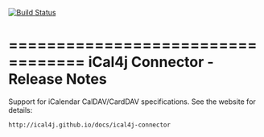 [![Build Status](https://drone.io/github.com/ical4j/ical4j-connector/status.png)](https://drone.io/github.com/ical4j/ical4j-connector/latest)

==================================
 iCal4j Connector - Release Notes
==================================

 Support for iCalendar CalDAV/CardDAV specifications. See the website for details:
 
 	http://ical4j.github.io/docs/ical4j-connector
 
